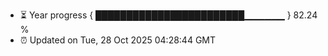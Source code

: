 - ⏳ Year progress { ████████████████████████▁▁▁▁▁▁ } 82.24 %
- ⏰ Updated on Tue, 28 Oct 2025 04:28:44 GMT

